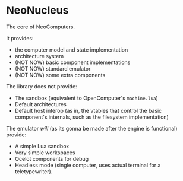 # NeoNucleus

The core of NeoComputers.

It provides:
- the computer model and state implementation
- architecture system
- (NOT NOW) basic component implementations
- (NOT NOW) standard emulator
- (NOT NOW) some extra components

The library does not provide:
- The sandbox (equivalent to OpenComputer's `machine.lua`)
- Default architectures
- Default host interop (as in, the vtables that control the basic component's internals, such as the filesystem implementation)

The emulator *will* (as its gonna be made after the engine is functional) provide:
- A simple Lua sandbox
- Very simple workspaces
- Ocelot components for debug
- Headless mode (single computer, uses actual terminal for a teletypewriter).
